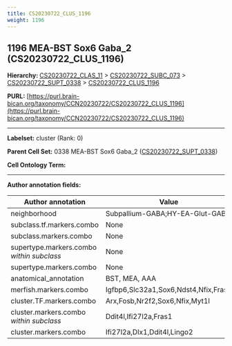 ```yaml
---
title: CS20230722_CLUS_1196
weight: 1196
---
```

## 1196 MEA-BST Sox6 Gaba_2 (CS20230722_CLUS_1196)
<b>Hierarchy: </b>
[CS20230722_CLAS_11](../CS20230722_CLAS_11) >
[CS20230722_SUBC_073](../CS20230722_SUBC_073) >
[CS20230722_SUPT_0338](../CS20230722_SUPT_0338) >
[CS20230722_CLUS_1196](../CS20230722_CLUS_1196)

**PURL:** [https://purl.brain-bican.org/taxonomy/CCN20230722/CS20230722_CLUS_1196](https://purl.brain-bican.org/taxonomy/CCN20230722/CS20230722_CLUS_1196)

---


**Labelset:** cluster (Rank: 0)

**Parent Cell Set:** 0338 MEA-BST Sox6 Gaba_2 ([CS20230722_SUPT_0338](../CS20230722_SUPT_0338))



**Cell Ontology Term:** 

[MARKER GENES.]: #


---

[TRANSFERRED ANNOTATIONS.]: #


[AUTHOR ANNOTATION FIELDS.]: #


**Author annotation fields:**

| Author annotation | Value |
|-------------------|-------|
|neighborhood|Subpallium-GABA;HY-EA-Glut-GABA|
|subclass.tf.markers.combo|None|
|subclass.markers.combo|None|
|supertype.markers.combo _within subclass_|None|
|supertype.markers.combo|None|
|anatomical_annotation|BST, MEA, AAA|
|merfish.markers.combo|Igfbp6,Slc32a1,Sox6,Ndst4,Nfix,Fras1|
|cluster.TF.markers.combo|Arx,Fosb,Nr2f2,Sox6,Nfix,Myt1l|
|cluster.markers.combo _within subclass_|Ddit4l,Ifi27l2a,Fras1|
|cluster.markers.combo|Ifi27l2a,Dlx1,Ddit4l,Lingo2|
